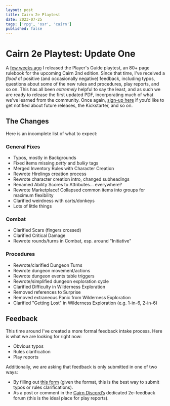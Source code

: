 ```yaml
---
layout: post
title: Cairn 2e Playtest
date: 2023-07-25
tags: ['rpg', 'osr', 'cairn']
published: false
---
```


# Cairn 2e Playtest: Update One

A [few weeks ago](/_posts/2023-07-10-cairn-2e-playtest.md) I released the Player's Guide playtest, an 80+ page rulebook for the upcoming Cairn 2nd edition. Since that time, I've received a _flood_ of positive (and occasionally negative) feedback, including typos, questions about some of the new rules and procedures, play reports, and so on. This has all been _extremely_ helpful to say the least, and as such we are ready to release the first updated PDF, incorporating much of what we've learned from the community. Once again, [sign-up here](https://tinyurl.com/cairn2e-news) if you’d like to get notified about future releases, the Kickstarter, and so on.

## The Changes

Here is an incomplete list of what to expect:

### General Fixes

- Typos, mostly in Backgrounds
- Fixed items missing _petty_ and _bulky_ tags
- Merged Inventory Rules with Character Creation
- Rewrote Hirelings creation process
- Rewrote character creation intro, changed subheadings
- Renamed Ability Scores to Attributes... everywhere?
- Rewrote Marketplace! Collapsed common items into groups for maximum flexibility
- Clarified weirdness with carts/donkeys
- Lots of little things

### Combat

- Clarified Scars (fingers crossed)
- Clarified Critical Damage
- Rewrote rounds/turns in Combat, esp. around "Initiative"

### Procedures

- Rewrote/clarified Dungeon Turns
- Rewrote dungeon movement/actions
- Rewrote dungeon events table triggers
- Rewrote/simplified dungeon exploration cycle
- Clarified Difficulty in Wilderness Exploration
- Removed references to Surprise
- Removed extraneous Panic from Wilderness Exploration
- Clarified "Getting Lost" in Wilderness Exploration (e.g. 1-in-6, 2-in-6)

## Feedback

This time around I've created a more formal feedback intake process. Here is what we are looking for right now:  
- Obvious typos
- Rules clarification
- Play reports

Additionally, we are asking that feedback is only submitted in one of two ways:  
- By filling out [this form](https://tinyurl.com/2e-feedback) (given the format, this is the best way to submit typos or rules clarifications).
- As a post or comment in the [Cairn Discord’s](https://discord.io/cairn) dedicated 2e-feedback forum (this is the ideal place for play reports). 

